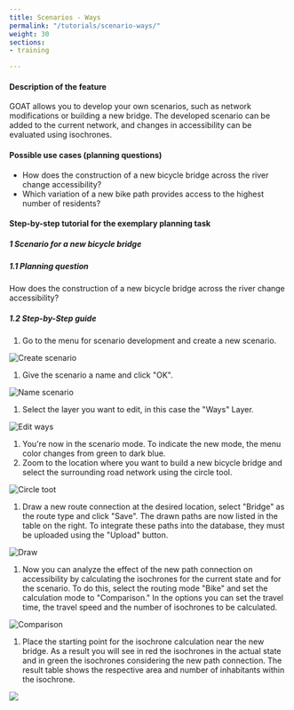 ```yaml
---
title: Scenarios - Ways
permalink: "/tutorials/scenario-ways/"
weight: 30
sections:
- training

---
```

#### Description of the feature

GOAT allows you to develop your own scenarios, such as network modifications or building a new bridge. The developed scenario can be added to the current network, and changes in accessibility can be evaluated using isochrones.

#### Possible use cases (planning questions)

* How does the construction of a new bicycle bridge across the river change accessibility?
* Which variation of a new bike path provides access to the highest number of residents?

#### Step-by-step tutorial for the exemplary planning task

##### 1 Scenario for a new bicycle bridge

##### 1.1 Planning question

How does the construction of a new bicycle bridge across the river change accessibility?

##### 1.2 Step-by-Step guide

1. Go to the menu for scenario development and create a new scenario.

<img src="/images/training_materials/Scenario_POIs/create_scenario.webp"  alt="Create scenario" style="max-height:150px;"/>

1. Give the scenario a name and click "OK".

<img src="/images/training_materials/Scenario_building/name_scenario.webp"  alt="Name scenario" style="max-height:200px;"/>

1. Select the layer you want to edit, in this case the "Ways" Layer.

<img src="/images/training_materials/Scenario_building/scenario_ways.webp"  alt="Edit ways" style="max-height:300px;"/>

1. You're now in the scenario mode. To indicate the new mode, the menu color changes from green to dark blue.
2. Zoom to the location where you want to build a new bicycle bridge and select the surrounding road network using the circle tool.

<img src="/images/training_materials/Scenario_building/circle_scenario.webp"  alt="Circle toot" style="max-height:300px;"/>

1. Draw a new route connection at the desired location, select "Bridge" as the route type and click "Save". The drawn paths are now listed in the table on the right. To integrate these paths into the database, they must be uploaded using the "Upload" button.

<img src="/images/training_materials/Scenario_building/bridge_building.webp"  alt="Draw" style="max-height:300px;"/>

1. Now you can analyze the effect of the new path connection on accessibility by calculating the isochrones for the current state and for the scenario. To do this, select the routing mode "Bike" and set the calculation mode to "Comparison." In the options you can set the travel time, the travel speed and the number of isochrones to be calculated.

<img src="/images/training_materials/Scenario_building/comparison.webp"  alt="Comparison" style="max-height:400px;"/>

1. Place the starting point for the isochrone calculation near the new bridge. As a result you will see in red the isochrones in the actual state and in green the isochrones considering the new path connection. The result table shows the respective area and number of inhabitants within the isochrone.

![](/images/training_materials/Scenario_building/result-isochrone.webp)